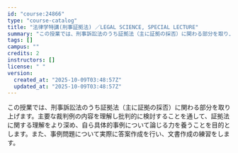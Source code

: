 ```yaml
---
id: "course:24866"
type: "course-catalog"
title: "法律学特講(刑事証拠法) ／LEGAL SCIENCE, SPECIAL LECTURE"
summary: "この授業では、刑事訴訟法のうち証拠法（主に証拠の採否）に関わる部分を取り上げます。主要な裁判例の内容を理解し批判的に検討することを通して、証拠法に関する理解をより深め、自ら具体的事例について論じる力を養うことを目的とします。また、事例問題に…"
tags: []
campus: ""
credits: 2
instructors: []
license: " "
version:
  created_at: "2025-10-09T03:48:57Z"
  updated_at: "2025-10-09T03:48:57Z"
---
```


この授業では、刑事訴訟法のうち証拠法（主に証拠の採否）に関わる部分を取り上げます。主要な裁判例の内容を理解し批判的に検討することを通して、証拠法に関する理解をより深め、自ら具体的事例について論じる力を養うことを目的とします。また、事例問題について実際に答案作成を行い、文書作成の練習をします。
